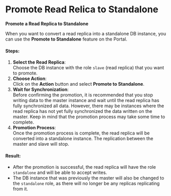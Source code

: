 # Promote Read Relica to Standalone

**Promote a Read Replica to Standalone**

When you want to convert a read replica into a standalone DB instance, you can use the **Promote to Standalone** feature on the Portal.

#### Steps:

1. **Select the Read Replica**:\
   Choose the DB instance with the role `slave` (read replica) that you want to promote.
2. **Choose Action**:\
   Click on the **Action** button and select **Promote to Standalone**.
3. **Wait for Synchronization**:\
   Before confirming the promotion, it is recommended that you stop writing data to the master instance and wait until the read replica has fully synchronized all data. However, there may be instances where the read replica has not yet fully synchronized the data written on the master. Keep in mind that the promotion process may take some time to complete.
4. **Promotion Process**:\
   Once the promotion process is complete, the read replica will be converted into a standalone instance. The replication between the master and slave will stop.

#### Result:

* After the promotion is successful, the read replica will have the role `standalone` and will be able to accept writes.
* The DB instance that was previously the master will also be changed to the `standalone` role, as there will no longer be any replicas replicating from it.
